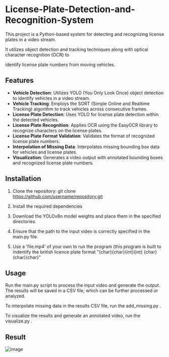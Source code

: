 # License-Plate-Detection-and-Recognition-System
This project is a Python-based system for detecting and recognizing license plates in a video stream.

It utilizes object detection and tracking techniques along with optical character recognition (OCR) to

identify license plate numbers from moving vehicles.
## Features
- __Vehicle Detection__: Utilizes YOLO (You Only Look Once) object detection to identify vehicles in a video stream.
- __Vehicle Tracking__: Employs the SORT (Simple Online and Realtime Tracking) algorithm to track vehicles across consecutive frames.
- __License Plate Detection__: Uses YOLO for license plate detection within the detected vehicles.
- __License Plate Recognition__: Applies OCR using the EasyOCR library to recognize characters on the license plates.
- __License Plate Format Validation__: Validates the format of recognized license plate numbers.
- __Interpolation of Missing Data__: Interpolates missing bounding box data for vehicles and license plates.
- __Visualization__: Generates a video output with annotated bounding boxes and recognized license plate numbers.

## Installation
1. Clone the repository: git clone https://github.com/username/repository.git

2. Install the required dependencies

3. Download the YOLOv8n model weights and place them in the specified directories.

4. Ensure that the path to the input video is correctly specified in the main.py file.

5. Use a 'file.mp4' of your own to run the program (this program is built to indentify the british licence plate format "{char}{char}{int}{int} {char}{char}{char}" 

## Usage
Run the main.py script to process the input video and generate the output. The results will be saved in a CSV file, which can be further processed or analyzed.

To interpolate missing data in the results CSV file, run the add_missing.py .

To visualize the results and generate an annotated video, run the visualize.py .

## Result
![image](https://github.com/GilShtein/License-Plate-Detection-and-Recognition-System/assets/110115156/ccd3225f-7b93-4c32-9025-178a3014afff)


